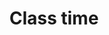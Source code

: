 ---
title: "Class time"
draft: false
image : "images/gallery/lessons/lessons-6.JPG"
bg_image: "images/page-title.jpg"
category: "Class Time"
---